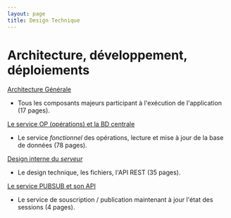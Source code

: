 ```yaml
---
layout: page
title: Design Technique
---
```


# Architecture, développement, déploiements

[Architecture Générale](tech/architecturegen.html)
- Tous les composants majeurs participant à l'exécution de l'application (17 pages).

[Le service OP (opérations) et la BD centrale](tech/serviceOPDB.html)
- Le service _fonctionnel_ des opérations, lecture et mise à jour de la base de données (78 pages).

[Design interne du _serveur_](tech/apiserveur.html)
- Le design technique, les fichiers, l'API REST (35 pages).

[Le service PUBSUB et son API](tech/servicePUBSUB.html)
- Le service de souscription / publication  maintenant à jour l'état des sessions  (4 pages).
